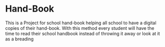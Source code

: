 # Hand-Book
This is a Project for school hand-book helping all school to have a digital copies of their hand-book. With this method every student will have the time to read their school handbook instead of throwing it away or look at it as a breading
